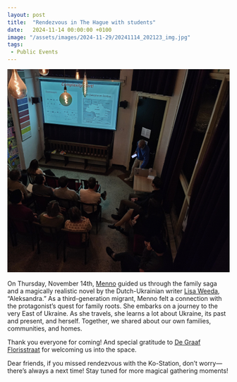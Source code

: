 ```yaml
---
layout: post
title:  "Rendezvous in The Hague with students"
date:   2024-11-14 00:00:00 +0100
image: "/assets/images/2024-11-29/20241114_202123_img.jpg"
tags:
 - Public Events
---
```


![alt text](/assets/images/2024-11-29/20241114_202123_img.jpg)

On Thursday, November 14th, [Menno](https://www.instagram.com/mennozahn/) guided us through the family saga and a magically realistic novel by the Dutch-Ukrainian writer [Lisa Weeda](https://nl.wikipedia.org/wiki/Lisa_Weeda), “Aleksandra.” As a third-generation migrant, Menno felt a connection with the protagonist’s quest for family roots. She embarks on a journey to the very East of Ukraine. As she travels, she learns a lot about Ukraine, its past and present, and herself. Together, we shared about our own families, communities, and homes. 

Thank you everyone for coming! And special gratitude to [De Graaf Florisstraat](https://www.graafflorisstraat.nl/) for welcoming us into the space.


Dear friends, if you missed rendezvous with the Ko-Station, don’t worry—there’s always a next time! Stay tuned for more magical gathering moments!